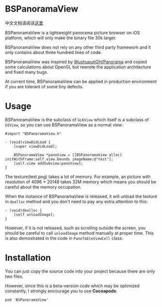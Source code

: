 # BSPanoramaView

中文文档请阅读[这里](./Chinese.md)

BSPanoramaView is a lightweight panorama picture browser on iOS platform, which will only make the binary file 30k larger.

BSPanoramaView does not rely on any other third party framework and it only contains about three hundred lines of code.

BSPanoramaView was inspired by [WushuputiGH/Panorama](https://github.com/WushuputiGH/Panorama) and copied some calculations about OpenGL but rewrote the application architecture and fixed many bugs. 

At current time, BSPanoramaView can be applied in production environment if you are tolerant of some tiny defects.

# Usage

BSPanoramaView is the subclass of `GLKView` which itself is a subclass of `UIView`, so you can use BSPanoramaView as a normal view:

```objc
#import "BSPanoramaView.h"

- (void)viewDidLoad {
    [super viewDidLoad];

    BSPanoramaView *panoView = [[BSPanoramaView alloc] initWithFrame:self.view.bounds imageName:@"test"];
    [self.view addSubview:panoView];
}
```

The texture(test.png) takes a lot of memory. For example, an picture with resolution of 4096 * 20148 takes 32M memory which means you should be careful about the memory occupation.

When the instance of BSPanoramaView is released, it will unload the texture in `dealloc` method and you don't need to pay any extra attention to this:

```objc
- (void)dealloc {
    [self unloadImage];
}
```

However, if it is not released, such as scrolling outside the screen, you should be careful to call `unloadImage` method manually at proper time. This is also demostrated in the code in `PanoTableViewCell` class.

# Installation

You can just copy the source code into your project because there are only two files.

However, since this is a beta-version code which may be optimized constantly, I strongly encourage you to use **Cocoapods**:

```
pod 'BSPanoramaView'
```
